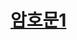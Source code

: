 # [암호문1](https://out.swexpertacademy.samsung.com/common/swea/solvingPractice/solveclub/solveclubProblemDetail.do?solveclubId=AVX8i9wfrIIAAAEJ&solveclubPassword=&password=&attendYn=Y&contestProbId=AUGmb35PjssAAAFj&sortingType=)